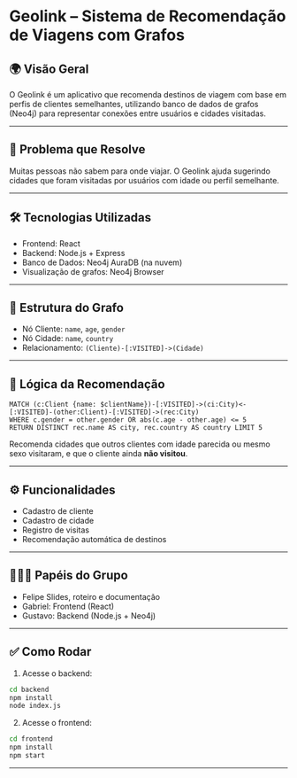 
# Geolink – Sistema de Recomendação de Viagens com Grafos

## 🌍 Visão Geral
O Geolink é um aplicativo que recomenda destinos de viagem com base em perfis de clientes semelhantes, utilizando banco de dados de grafos (Neo4j) para representar conexões entre usuários e cidades visitadas.

---

## 🧠 Problema que Resolve
Muitas pessoas não sabem para onde viajar. O Geolink ajuda sugerindo cidades que foram visitadas por usuários com idade ou perfil semelhante.

---

## 🛠 Tecnologias Utilizadas

- Frontend: React
- Backend: Node.js + Express
- Banco de Dados: Neo4j AuraDB (na nuvem)
- Visualização de grafos: Neo4j Browser

---

## 🧩 Estrutura do Grafo

- Nó Cliente: `name`, `age`, `gender`
- Nó Cidade: `name`, `country`
- Relacionamento: `(Cliente)-[:VISITED]->(Cidade)`


---

## 🧠 Lógica da Recomendação

```cypher
MATCH (c:Client {name: $clientName})-[:VISITED]->(ci:City)<-[:VISITED]-(other:Client)-[:VISITED]->(rec:City)
WHERE c.gender = other.gender OR abs(c.age - other.age) <= 5
RETURN DISTINCT rec.name AS city, rec.country AS country LIMIT 5
```

Recomenda cidades que outros clientes com idade parecida ou mesmo sexo visitaram, e que o cliente ainda **não visitou**.

---

## ⚙️ Funcionalidades

- Cadastro de cliente
- Cadastro de cidade
- Registro de visitas
- Recomendação automática de destinos

---

## 🧑‍🤝‍🧑 Papéis do Grupo

- Felipe Slides, roteiro e documentação
- Gabriel: Frontend (React)
- Gustavo: Backend (Node.js + Neo4j)

---


## ✅ Como Rodar

1. Acesse o backend:
```bash
cd backend
npm install
node index.js
```

2. Acesse o frontend:
```bash
cd frontend
npm install
npm start
```

---
